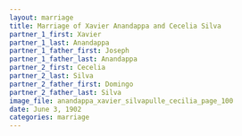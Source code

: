 ```yaml
---
layout: marriage
title: Marriage of Xavier Anandappa and Cecelia Silva
partner_1_first: Xavier
partner_1_last: Anandappa
partner_1_father_first: Joseph
partner_1_father_last: Anandappa
partner_2_first: Cecelia
partner_2_last: Silva
partner_2_father_first: Domingo
partner_2_father_last: Silva
image_file: anandappa_xavier_silvapulle_cecilia_page_100
date: June 3, 1902
categories: marriage
---
```


